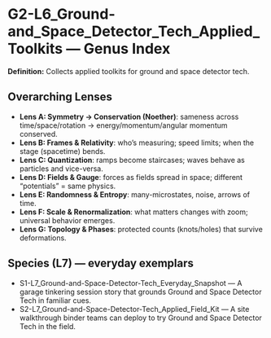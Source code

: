 # G2-L6_Ground-and_Space_Detector_Tech_Applied_Toolkits — Genus Index
**Definition:** Collects applied toolkits for ground and space detector tech.

## Overarching Lenses

- **Lens A: Symmetry -> Conservation (Noether)**: sameness across time/space/rotation → energy/momentum/angular momentum conserved.
- **Lens B: Frames & Relativity**: who’s measuring; speed limits; when the stage (spacetime) bends.
- **Lens C: Quantization**: ramps become staircases; waves behave as particles and vice-versa.
- **Lens D: Fields & Gauge**: forces as fields spread in space; different “potentials” = same physics.
- **Lens E: Randomness & Entropy**: many-microstates, noise, arrows of time.
- **Lens F: Scale & Renormalization**: what matters changes with zoom; universal behavior emerges.
- **Lens G: Topology & Phases**: protected counts (knots/holes) that survive deformations.

## Species (L7) — everyday exemplars
- S1-L7_Ground-and-Space-Detector-Tech_Everyday_Snapshot — A garage tinkering session story that grounds Ground and Space Detector Tech in familiar cues.
- S2-L7_Ground-and-Space-Detector-Tech_Applied_Field_Kit — A site walkthrough binder teams can deploy to try Ground and Space Detector Tech in the field.
